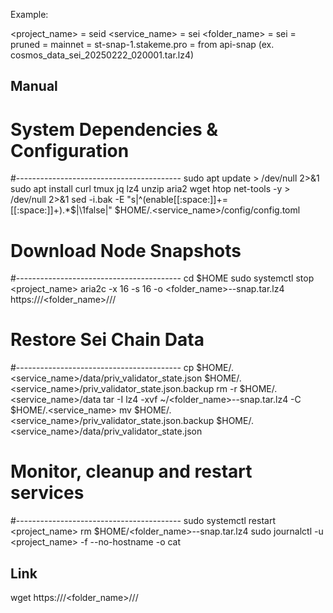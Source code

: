 Example:

<project_name> = seid
<service_name> = sei
<folder_name> = sei
<type> = pruned
<stage> = mainnet
<domain> = st-snap-1.stakeme.pro
<snapshots-file> = from api-snap (ex. cosmos_data_sei_20250222_020001.tar.lz4)

## Manual
# System Dependencies & Configuration
#-----------------------------------------
sudo apt update > /dev/null 2>&1
sudo apt install curl tmux jq lz4 unzip aria2 wget htop net-tools -y > /dev/null 2>&1
sed -i.bak -E "s|^(enable[[:space:]]+=[[:space:]]+).*$|\1false|" $HOME/.<service_name>/config/config.toml
# Download Node Snapshots
#-----------------------------------------
cd $HOME
sudo systemctl stop <project_name>
aria2c -x 16 -s 16 -o <folder_name>-<type>-snap.tar.lz4 https://<domain>/<folder_name>/<stage>/<type>/<snapshots-file>
# Restore Sei Chain Data
#-----------------------------------------
cp $HOME/.<service_name>/data/priv_validator_state.json $HOME/.<service_name>/priv_validator_state.json.backup
rm -r $HOME/.<service_name>/data
tar -I lz4 -xvf ~/<folder_name>-<type>-snap.tar.lz4 -C $HOME/.<service_name>
mv $HOME/.<service_name>/priv_validator_state.json.backup $HOME/.<service_name>/data/priv_validator_state.json
# Monitor, cleanup and restart services
#-----------------------------------------
sudo systemctl restart <project_name>
rm $HOME/<folder_name>-<type>-snap.tar.lz4
sudo journalctl -u <project_name> -f --no-hostname -o cat

## Link

wget https://<domain>/<folder_name>/<stage>/<type>/<snapshots-file>

